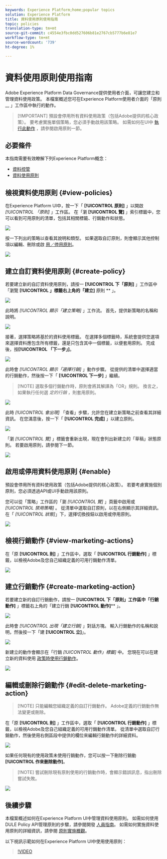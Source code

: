 ```yaml
---
keywords: Experience Platform;home;popular topics
solution: Experience Platform
title: 資料使用原則使用指南
topic: policies
translation-type: tm+mt
source-git-commit: c4554e3fbc0dd527606b81e2767cb5777b6e81e7
workflow-type: tm+mt
source-wordcount: '739'
ht-degree: 1%

---
```



# 資料使用原則使用指南

Adobe Experience Platform Data Governance提供使用者介面，可讓您建立和管理資料使用政策。 本檔案概述您可在Experience Platform使用者介面的「原則 __ 」工作區中執行的動作。

>[!IMPORTANT] 預設會停用所有資料使用政策（包括Adobe提供的核心政策）。 要考慮實施單個策略，您必須手動啟用該策略。 如需如何在UI中 [執行此動作](#enable) ，請參閱啟用原則一節。

## 必要條件

本指南需要有效瞭解下列Experience Platform概念：

- [資料控管](../home.md)
- [資料使用原則](./overview.md)

## 檢視資料使用原則 {#view-policies}

在Experience Platform UI中，按一下「 **[!UICONTROL 原則]** 」以開啟 *[!UICONTROL 「原則]* 」工作區。 在「瀏 **[!UICONTROL 覽]** 」索引標籤中，您可以看到可用原則的清單，包括其相關標籤、行銷動作和狀態。

![](../images/policies/browse-policies.png)

按一下列出的策略以查看其說明和類型。 如果選取自訂原則，則會顯示其他控制項以編輯、刪除或啟 [用／停用原則](#enable)。

![](../images/policies/policy-details.png)

## 建立自訂資料使用原則 {#create-policy}

若要建立新的自訂資料使用原則，請按一 **[!UICONTROL 下「原則]** 」工作區中「瀏覽 **[!UICONTROL 」標籤右上角的「建立]** 原則 ** 」。

![](../images/policies/create-policy-button.png)

此時將 *[!UICONTROL 顯示「建立策略]* 」工作流。 首先，提供新策略的名稱和說明。

![](../images/policies/create-policy-description.png)

接著，選擇策略將基於的資料使用標籤。 在選擇多個標籤時，系統會提供您選項來選擇資料應包含所有標籤，還是只包含其中一個標籤，以便套用原則。 完成後，按&#x200B;**[!UICONTROL 「下一步」]**。

![](../images/policies/add-labels.png)

此時會 *[!UICONTROL 顯示「選擇行銷]* 」動作步驟。 從提供的清單中選擇適當的行銷動作，然後按一下「 **[!UICONTROL 下一步]** 」繼續。

>[!NOTE] 選取多個行銷動作時，原則會將其解譯為「OR」規則。 換言之，如果執行任何選 _定的行銷_ ，則套用原則。

![](../images/policies/add-marketing-actions.png)

此時 *[!UICONTROL 會出現]* 「查看」步驟，允許您在建立新策略之前查看其詳細資訊。 在您滿意後，按一下「 **[!UICONTROL 完成]** 」以建立原則。

![](../images/policies/policy-review.png)

「瀏 *[!UICONTROL 覽]* 」標籤會重新出現，現在會列出新建立的「草稿」狀態原則。 若要啟用原則，請參閱下一節。

![](../images/policies/created-policy.png)

## 啟用或停用資料使用原則 {#enable}

預設會停用所有資料使用政策（包括Adobe提供的核心政策）。 若要考慮實施個別原則，您必須透過API或UI手動啟用該原則。

您可以從「策略」工作區的「瀏 *[!UICONTROL 覽]* 」頁籤中啟用或 *[!UICONTROL 禁用策略]* 。 從清單中選取自訂原則，以在右側顯示其詳細資訊。 在「 *[!UICONTROL 狀態]*」下，選擇切換按鈕以啟用或停用原則。

![](../images/policies/enable-policy.png)

## 檢視行銷動作 {#view-marketing-actions}

在「原 **[!UICONTROL 則]** 」工作區中，選取「 **[!UICONTROL 行銷動作]** 」標籤，以檢視Adobe及您自己組織定義的可用行銷動作清單。

![](../images/policies/marketing-actions.png)

## 建立行銷動作 {#create-marketing-action}

若要建立新的自訂行銷動作，請按一 **[!UICONTROL 下「原則」工作區中「行銷動作]** 」標籤右上角的「建立行銷 **[!UICONTROL 動作]**** 」。

![](../images/policies/create-marketing-action.png)

此時會 *[!UICONTROL 出現「建立行銷]* 」對話方塊。 輸入行銷動作的名稱和說明，然後按一下「建 **[!UICONTROL 立]**」。

![](../images/policies/create-marketing-action-details.png)

新建立的動作會顯示在「行銷 *[!UICONTROL 動作」標籤]* 中。 您現在可以在建立新的資料使用 [政策時使用行銷動作](#create-policy)。

![](../images/policies/created-marketing-action.png)

## 編輯或刪除行銷動作 {#edit-delete-marketing-action}

>[!NOTE] 只能編輯您組織定義的自訂行銷動作。 Adobe定義的行銷動作無法變更或刪除。

在「原 **[!UICONTROL 則]** 」工作區中，選取「 **[!UICONTROL 行銷動作]** 」標籤，以檢視Adobe及您自己組織定義的可用行銷動作清單。 從清單中選取自訂行銷動作，然後使用右側區段中提供的欄位來編輯行銷動作的詳細資料。

![](../images/policies/edit-marketing-action.png)

如果任何現有的使用政策未使用行銷動作，您可以按一下刪除行銷動 **[!UICONTROL 作來刪除動作]**。

>[!NOTE] 嘗試刪除現有原則使用的行銷動作時，會顯示錯誤訊息，指出刪除嘗試失敗。

![](../images/policies/delete-marketing-action.png)

## 後續步驟

本檔案概述如何在Experience Platform UI中管理資料使用原則。 如需如何使用DULE Policy API管理原則的步驟，請參閱開發 [人員指南](../api/getting-started.md)。 如需如何實施資料使用原則的詳細資訊，請參閱 [原則實施概觀](../enforcement/overview.md)。

以下視訊示範如何在Experience Platform UI中使用使用原則：

>[!VIDEO](https://video.tv.adobe.com/v/32977?quality=12&learn=on)